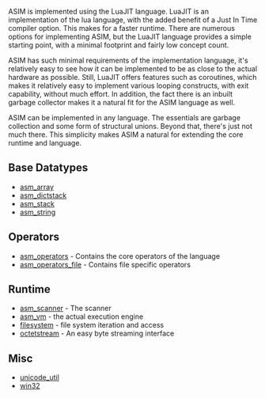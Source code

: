 ASIM is implemented using the LuaJIT language.  LuaJIT is an implementation of the 
lua language, with the added benefit of a Just In Time compiler option.  This makes
for a faster runtime.  There are numerous options for implementing ASIM, but 
the LuaJIT language provides a simple starting point, with a minimal footprint
and fairly low concept count.

ASIM has such minimal requirements of the implementation language, it's relatively
easy to see how it can be implemented to be as close to the actual hardware as possible.
Still, LuaJIT offers features such as coroutines, which makes it relatively easy to 
implement various looping constructs, with exit capability, without much effort.  In
addition, the fact there is an inbuilt garbage collector makes it a natural fit
for the ASIM language as well.

ASIM can be implemented in any language.  The essentials are garbage collection
and some form of structural unions.  Beyond that, there's just not much there.  This
simplicity makes ASIM a natural for extending the core runtime and language.

Base Datatypes
--------------
* [asm_array](https://github.com/Wiladams/asim/blob/master/asim/asm_array.lua)
* [asm_dictstack](https://github.com/Wiladams/asim/blob/master/asim/asm_dictstack.lua)
* [asm_stack](https://github.com/Wiladams/asim/blob/master/asim/asm_stack.lua)
* [asm_string](https://github.com/Wiladams/asim/blob/master/asim/asm_string.lua)

Operators
---------
* [asm_operators](https://github.com/Wiladams/asim/blob/master/asim/asm_operators.lua) - Contains the core operators of the language
* [asm_operators_file](https://github.com/Wiladams/asim/blob/master/asim/asm_operators_file.lua) - Contains file specific operators

Runtime
-------
* [asm_scanner](https://github.com/Wiladams/asim/blob/master/asim/asm_scanner.lua) - The scanner
* [asm_vm](https://github.com/Wiladams/asim/blob/master/asim/asm_vm.lua) - the actual execution engine
* [filesystem](https://github.com/Wiladams/asim/blob/master/asim/filesystem.lua) - file system iteration and access
* [octetstream](https://github.com/Wiladams/asim/blob/master/asim/octetstream.lua) - An easy byte streaming interface 

Misc
----
* [unicode_util](https://github.com/Wiladams/asim/blob/master/asim/unicode_util.lua)
* [win32](https://github.com/Wiladams/asim/blob/master/asim/win32.lua)
